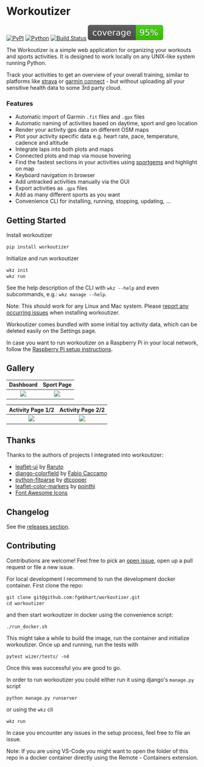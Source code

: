 # Workoutizer
[![PyPI](https://badge.fury.io/py/workoutizer.svg)](https://badge.fury.io/py/workoutizer) [![Python](https://img.shields.io/pypi/pyversions/workoutizer.svg?style=plastic)](https://badge.fury.io/py/workoutizer) [![Build Status](https://github.com/fgebhart/workoutizer/workflows/Test/badge.svg)](https://github.com/fgebhart/workoutizer/actions?query=workflow%3ATest)
<img src=".github/badges/coverage.svg">

The Workoutizer is a simple web application for organizing your workouts and sports activities. It is designed to work
locally on any UNIX-like system running Python.

Track your activities to get an overview of your overall training, similar to platforms like
[strava](https://www.strava.com/) or [garmin connect](https://connect.garmin.com/) - but without
uploading all your sensitive health data to some 3rd party cloud.

### Features
* Automatic import of Garmin `.fit` files and `.gpx` files
* Automatic naming of activities based on daytime, sport and geo location
* Render your activity gps data on different OSM maps
* Plot your activity specific data e.g. heart rate, pace, temperature, cadence and altitude
* Integrate laps into both plots and maps
* Connected plots and map via mouse hovering
* Find the fastest sections in your activities using [sportgems](https://github.com/fgebhart/sportgems) and highlight on map
* Keyboard navigation in browser
* Add untracked activities manually via the GUI
* Export activities as `.gpx` files
* Add as many different sports as you want
* Convenience CLI for installing, running, stopping, updating, ...


## Getting Started

Install workoutizer
```shell script
pip install workoutizer
```

Initialize and run workoutizer
```shell script
wkz init
wkz run
```

See the help description of the CLI with `wkz --help` and even subcommands, e.g.: `wkz manage --help`. 

Note: This should work for any Linux and Mac system. Please
[report any occurring issues](https://github.com/fgebhart/workoutizer/issues) when installing workoutizer.

Workoutizer comes bundled with some initial toy activity data, which can be deleted easily on the Settings page.

In case you want to run workoutizer on a Raspberry Pi in your local network, follow the 
[Raspberry Pi setup instructions](https://github.com/fgebhart/workoutizer/tree/master/setup).

## Gallery 

 Dashboard             |  Sport Page
:-------------------------:|:-------------------------:
![](https://i.imgur.com/FcB5JDl.png)  |  ![](https://i.imgur.com/6fwcEZX.png)

 Activity Page 1/2             |  Activity Page 2/2
:-------------------------:|:-------------------------:
![](https://i.imgur.com/tcS6L4Y.png)  |  ![](https://i.imgur.com/QSf3Dpo.png)

## Thanks

Thanks to the authors of projects I integrated into workoutizer:
* [leaflet-ui](https://github.com/Raruto/leaflet-ui) by [Raruto](https://github.com/Raruto)
* [django-colorfield](https://github.com/fabiocaccamo/django-colorfield) by [Fabio Caccamo](https://github.com/fabiocaccamo)
* [python-fitparse](https://github.com/dtcooper/python-fitparse) by [dtcooper](https://github.com/dtcooper)
* [leaflet-color-markers](https://github.com/pointhi/leaflet-color-markers) by [pointhi](https://github.com/pointhi)
* [Font Awesome Icons](https://fontawesome.com/)

## Changelog

See the [releases section](https://github.com/fgebhart/workoutizer/releases).

## Contributing

Contributions are welcome! Feel free to pick an [open issue](https://github.com/fgebhart/workoutizer/issues), open up 
a pull request or file a new issue.

For local development I recommend to run the development docker container. First clone the repo:
```
git clone git@github.com:fgebhart/workoutizer.git
cd workoutizer
```
and then start workoutizer in docker using the convenience script:
```
./run_docker.sh
```
This might take a while to build the image, run the container and initialize workoutizer. Once up and running, run the
tests with
```
pytest wizer/tests/ -n4
```
Once this was successful you are good to go.

In order to run workoutizer you could either run it using django's `manage.py` script
```
python manage.py runserver
```
or using the `wkz` cli
```
wkz run
```
In case you encounter any issues in the setup process, feel free to file an issue.

Note: If you are using VS-Code you might want to open the folder of this repo in a docker container directly using the
Remote - Containers extension.
